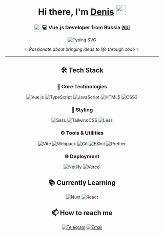 <div align="center">

# Hi there, I'm <a href="https://t.me/lPeace_Deathl" target="_blank">Denis</a> <img src="https://github.com/blackcater/blackcater/raw/main/images/Hi.gif" height="32"/>

### <img align="top" width="24" height="24" src="https://img.icons8.com/external-tal-revivo-shadow-tal-revivo/24/external-vuejs-an-open-source-javascript-framework-for-building-user-interfaces-and-single-page-applications-logo-shadow-tal-revivo.png" alt="Vue.js"/> 💻 Vue.js Developer from Russia 🇷🇺 

<img src="https://readme-typing-svg.herokuapp.com?font=Fira+Code&pause=1000&background=FF232300&center=true&vCenter=true&width=435&lines=~+pnpm+create+vite+stunning-project" alt="Typing SVG" />

✨ *Passionate about bringing ideas to life through code* ✨

</div>

---

<div align="center">

## 🛠 Tech Stack

### 🚀 Core Technologies
![Vue.js](https://img.shields.io/badge/-Vue.js-%232c3e50?style=for-the-badge&logo=vuedotjs)
![TypeScript](https://img.shields.io/badge/-TypeScript-007ACC?style=for-the-badge&logo=typescript&logoColor=white)
![JavaScript](https://img.shields.io/badge/-JavaScript-%23F7DF1C?style=for-the-badge&logo=javascript&logoColor=000000)
![HTML5](https://img.shields.io/badge/-HTML5-%23E44D27?style=for-the-badge&logo=html5&logoColor=ffffff)
![CSS3](https://img.shields.io/badge/-CSS3-%231572B6?style=for-the-badge&logo=css3)

### 🎨 Styling
![Sass](https://img.shields.io/badge/-Sass-%23CC6699?style=for-the-badge&logo=sass&logoColor=ffffff)
![TailwindCSS](https://img.shields.io/badge/-TailwindCSS-%231a202c?style=for-the-badge&logo=tailwind-css)
![Less](https://img.shields.io/badge/-Less-%231d365d?style=for-the-badge&logo=less&logoColor=ffffff)

### ⚙️ Tools & Utilities
![Vite](https://img.shields.io/badge/-Vite-%23646CFF?style=for-the-badge&logo=vite&logoColor=ffffff)
![Webpack](https://img.shields.io/badge/-Webpack-%232C3A42?style=for-the-badge&logo=webpack)
![Git](https://img.shields.io/badge/-Git-%23F05032?style=for-the-badge&logo=git&logoColor=%23ffffff)
![ESlint](https://img.shields.io/badge/-ESLint-%234B32C3?style=for-the-badge&logo=eslint)
![Prettier](https://img.shields.io/badge/-Prettier-%23F7B93E?style=for-the-badge&logo=prettier&logoColor=ffffff)

### 🌐 Deployment
![Netlify](https://img.shields.io/badge/-Netlify-%2300C7B7?style=for-the-badge&logo=netlify&logoColor=ffffff)
![Vercel](https://img.shields.io/badge/-Vercel-%23ffffff?style=for-the-badge&logo=vercel&logoColor=000000)

## 📚 Currently Learning
![Nuxt](https://img.shields.io/badge/-Nuxt.js-%23282C34?style=for-the-badge&logo=nuxtdotjs)
![React](https://img.shields.io/badge/-React-%23282C34?style=for-the-badge&logo=react)

</div>

<div align="center">

## 📫 How to reach me

[![Telegram](https://img.shields.io/badge/-Telegram-0088cc?style=for-the-badge&logo=telegram&logoColor=white)](https://t.me/lPeace_Deathl)
[![Email](https://img.shields.io/badge/-Email-D14836?style=for-the-badge&logo=gmail&logoColor=white)](mailto:boyko.denis.200332@gmail.com)

</div>
